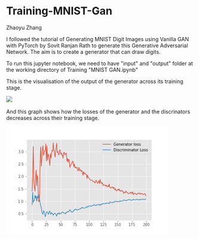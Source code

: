 # Training-MNIST-Gan

Zhaoyu Zhang

I followed the tutorial of Generating MNIST Digit Images using Vanilla GAN with PyTorch by Sovit Ranjan Rath to generate this Generative Adversarial Network.
The aim is to create a generator that can draw digits.

To run this jupyter notebook, we need to have "input" and "output" folder at the working directory of Training "MNIST GAN.ipynb"

This is the visualisation of the output of the generator across its training stage.


![](generator_images.gif)

And this graph shows how the losses of the generator and the discrinators decreases across their training stage.


![](loss.png)


